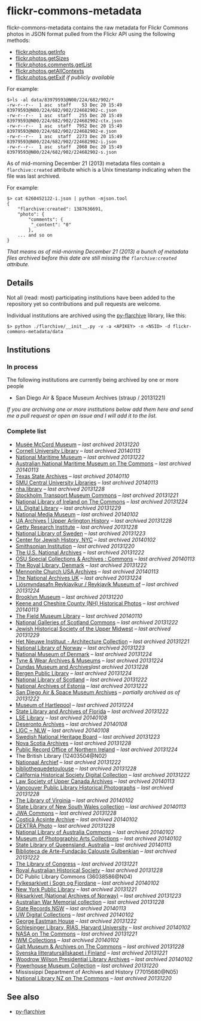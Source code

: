 # flickr-commons-metadata

flickr-commons-metadata contains the raw metadata for Flickr Commons photos in JSON format pulled from the Flickr API using the following methods:

* [flickr.photos.getInfo](http://www.flickr.com/services/api/flickr.photos.getInfo)
* [flickr.photos.getSizes](http://www.flickr.com/services/api/flickr.photos.getSizes)
* [flickr.photos.comments.getList](http://www.flickr.com/services/api/flickr.photos.comments.getList)
* [flickr.photos.getAllContexts](http://www.flickr.com/services/api/flickr.photos.getAllContexts)
* [flickr.photos.getExif](http://www.flickr.com/services/api/flickr.photos.getExif) _if publicly available_

For example:

	$>ls -al data/83979593@N00/224/682/902/*
	-rw-r--r--  1 asc  staff    53 Dec 20 15:49 83979593@N00/224/682/902/224682902-c.json
	-rw-r--r--  1 asc  staff   255 Dec 20 15:49 83979593@N00/224/682/902/224682902-ctx.json
	-rw-r--r--  1 asc  staff  7952 Dec 20 15:49 83979593@N00/224/682/902/224682902-e.json
	-rw-r--r--  1 asc  staff  2273 Dec 20 15:49 83979593@N00/224/682/902/224682902-i.json
	-rw-r--r--  1 asc  staff  2060 Dec 20 15:49 83979593@N00/224/682/902/224682902-s.json

As of mid-morning December 21 (2013) metadata files contain a
`flarchive:created` attribute which is a Unix timestamp indicating when the file
was last archived.

For example:

	$> cat 6260452122-i.json | python -mjson.tool
	{
	    "flarchive:created": 1387636691, 
	    "photo": {
        	"comments": {
   	         "_content": "0"
        	}, 
	    ... and so on
	}

_That means as of mid-morning December 21 (2013) a bunch of metadata files
archived before this date are still missing the `flarchive:created` attribute._

## Details

Not all (read: most) participating institutions have been added to the
repository yet so contributions and pull requests are welcome.

Individual institutions are archived using the
[py-flarchive](https://github.com/straup/py-flarchive) library, like this:

	$> python ./flarchive/__init__.py -v -a <APIKEY> -n <NSID> -d flickr-commons-metadata/data

## Institutions

### In process

The following institutions are currently being archived by one or more people

* San Diego Air & Space Museum Archives	(straup / 20131221)

_If you are archiving one or more institutions below add them here and send me a pull request or open an issue and I will add it to the list._

### Complete list

* [Musée McCord Museum](data/25786829%40N08) – _last archived 20131220_
* [Cornell University Library](data/30515687@N05) – _last archived 20140113_
* [National Maritime Museum](data/11334970%40N05) – _last archived 20131222_
* [Australian National Maritime Museum on The Commons](data/33147718@N05) – _last archived 20140113_
* [Texas State Archives](data/47326604@N02) – _last archived 20140110_
* [SMU Central University Libraries](data/41131493@N06) – _last archived 20140113_
* [nha.library](data/34101160@N07) – _last archived 20131228_
* [Stockholm Transport Museum Commons](data/62173425%40N02) – _last archived 20131221_
* [National Library of Ireland on The Commons](data/47290943@N03) – _last archived 20131224_
* [UL Digital Library](data/95717549@N07) – _last archived 20131229_
* [National Media Museum](data/26808453@N03) – _last archived 20140102_
* [UA Archives | Upper Arlington History](data/37784107@N08) – _last archived 20131228_
* [Getty Research Institute](data/35532303@N08) – _last archived 20131228_
* [National Library of Sweden](data/95520404@N07) – _last archived 20131223_
* [Center for Jewish History, NYC](data/36988361@N08) – _last archived 20140102_
* [Smithsonian Institution](data/25053835%40N03) – _last archived 20131220_
* [The U.S. National Archives](data/35740357%40N03) – _last archived 20131222_
* [OSU Special Collections & Archives : Commons](data/34586311@N05) – _last archived 20140113_
* [The Royal Library, Denmark](data/45270502@N06) – _last archived 20131222_
* [Mennonite Church USA Archives](data/52529054@N06) – _last archived 20140113_
* [The National Archives UK](data/31575009@N05) – _last archived 20131224_
* [Ljósmyndasafn Reykjavíkur / Reykjavík Museum of](data/9189488@N02) – _last archived 20131224_
* [Brooklyn Museum](data/83979593%40N00) – _last archived 20131220_
* [Keene and Cheshire County (NH) Historical Photos](data/25960495@N06) – _last archived 20140113_
* [The Field Museum Library](data/35310696@N04) – _last archived 20140110_
* [National Galleries of Scotland Commons](data/30835311@N07) – _last archived 20131222_
* [Jewish Historical Society of the Upper Midwest](data/48143042@N05) – _last archived 20131229_
* [Het Nieuwe Instituut - Architecture Collection](data/47154409%40N06) – _last archived 20131221_
* [National Library of Norway](data/48220291@N04) – _last archived 20131223_
* [National Museum of Denmark](data/95772747%40N07) – _last archived 20131224_
* [Tyne & Wear Archives & Museums](data/29295370@N07) – _last archived 20131224_
* [Dundas Museum and Archives](data/39758725@N03)_last archived 20131228_
* [Bergen Public Library](data/37381115@N04) – _last archived 20131224_
* [National Library of Scotland](data/14456531@N07) – _last archived 20131222_
* [National Archives of Estonia](data/94021017@N05) – _last archived 20131222_
* [San Diego Air & Space Museum Archives](data/49487266%40N07) – _partially archived as of 20131222_
* [Museum of Hartlepool](data/47908901@N03) – _last archived 20131224_
* [State Library and Archives of Florida](data/31846825%40N04) – _last archived 20131222_
* [LSE Library](data/35128489@N07) – _last archived 20140108_
* [Deseronto Archives](data/23121382@N07) – _last archived 20140108_
* [LlGC ~ NLW](data/37199428@N06) – _last archived 20140108_
* [Swedish National Heritage Board](data/34419668@N08) – _last archived 20131223_
* [Nova Scotia Archives](data/61232251@N05) – _last archived 20131228_
* [Public Record Office of Northern Ireland](data/54403180@N04) – _last archived 20131224_
* The British Library	(12403504@N02)
* [Nationaal Archief](data/29998366%40N02) – _last archived 20131222_
* [bibliothequedetoulouse](data/26134435@N05) – _last archived 20131228_
* [California Historical Society Digital Collection](data/99278405%40N04) – _last archived 20131222_
* [Law Society of Upper Canada Archives](data/38561291@N04) – _last archived 20140113_
* [Vancouver Public Library Historical Photographs](data/99915476@N04) – _last archived 20131228_
* [The Library of Virginia](data/30194653@N06) – _last archived 20140102_
* [State Library of New South Wales collection](data/29454428@N08) – _last archived 20140113_
* [JWA Commons](data/36281769@N04) – _last archived 20131228_
* [Costică Acsinte Archive](data/109550159@N08) – _last archived 20140102_
* [DEXTRA Photo](data/88669438@N03) – _last archived 20131228_
* [National Library of Australia Commons](data/67193564@N03) – _last archived 20140102_
* [Museum of Photographic Arts Collections](data/61498590@N03) – _last archived 20140102_
* [State Library of Queensland, Australia](data/32605636@N06) – _last archived 20140113_
* [Biblioteca de Arte-Fundação Calouste Gulbenkian](data/26577438%40N06) – _last archived 20131222_
* [The Library of Congress](data/8623220%40N02) – _last archived 20131221_
* [Royal Australian Historical Society](data/69269002@N04) – _last archived 20131228_
* DC Public Library Commons	(36038586@N04)
* [Fylkesarkivet i Sogn og Fjordane](data/37547255@N08) – _last archived 20140102_
* [New York Public Library](data/32951986%40N05) – _last archived 20131221_
* [Riksarkivet (National Archives of Norway)](data/59811348@N05) – _last archived 20131223_
* [Australian War Memorial collection](data/30115723@N02) – _last archived 20131228_
* [State Records NSW](data/27331537@N06) – _last archived 20140113_
* [UW Digital Collections](data/8337233@N06) – _last archived 20140102_
* [George Eastman House](data/7167652%40N06) – _last archived 20131222_
* [Schlesinger Library, RIAS, Harvard University](data/99902797@N03) – _last archived 20140102_
* [NASA on The Commons](data/44494372%40N05) – _last archived 20131221_
* [IWM Collections](data/32300107@N06) – _last archived 20140102_
* [Galt Museum & Archives on The Commons](data/23686862@N03) – _last archived 20131228_
* [Svenska litteratursällskapet i Finland](data/48641766%40N05) – _last archived 20131221_
* [Woodrow Wilson Presidential Library Archives](data/41815917@N06) – _last archived 20140102_
* [Powerhouse Museum Collection](data/24785917%40N03) – _last archived 20131220_
* Mississippi Department of Archives and History	(77015680@N05)
* [National Library NZ on The Commons](data/32741315%40N06) – _last archived 20131220_

## See also

* [py-flarchive](https://github.com/straup/py-flarchive)
